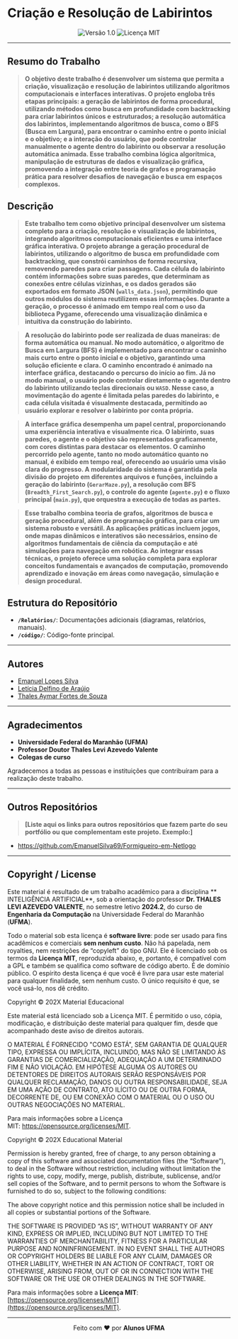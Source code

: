 # Criação e Resolução de Labirintos

<div align="center">
  <img src="https://img.shields.io/badge/Versão-1.0-blue.svg" alt="Versão 1.0">
  <img src="https://img.shields.io/badge/Licença-MIT-green.svg" alt="Licença MIT">
</div>

---

## Resumo do Trabalho

> **O objetivo deste trabalho é desenvolver um sistema que permita a criação, visualização e resolução de labirintos utilizando algoritmos computacionais e interfaces interativas. O projeto engloba três etapas principais: a geração de labirintos de forma procedural, utilizando métodos como busca em profundidade com backtracking para criar labirintos únicos e estruturados; a resolução automática dos labirintos, implementando algoritmos de busca, como o BFS (Busca em Largura), para encontrar o caminho entre o ponto inicial e o objetivo; e a interação do usuário, que pode controlar manualmente o agente dentro do labirinto ou observar a resolução automática animada. Esse trabalho combina lógica algorítmica, manipulação de estruturas de dados e visualização gráfica, promovendo a integração entre teoria de grafos e programação prática para resolver desafios de navegação e busca em espaços complexos.**

## Descrição

> **Este trabalho tem como objetivo principal desenvolver um sistema completo para a criação, resolução e visualização de labirintos, integrando algoritmos computacionais eficientes e uma interface gráfica interativa. O projeto abrange a geração procedural de labirintos, utilizando o algoritmo de busca em profundidade com backtracking, que constrói caminhos de forma recursiva, removendo paredes para criar passagens. Cada célula do labirinto contém informações sobre suas paredes, que determinam as conexões entre células vizinhas, e os dados gerados são exportados em formato JSON (`walls_data.json`), permitindo que outros módulos do sistema reutilizem essas informações. Durante a geração, o processo é animado em tempo real com o uso da biblioteca Pygame, oferecendo uma visualização dinâmica e intuitiva da construção do labirinto.**

> **A resolução do labirinto pode ser realizada de duas maneiras: de forma automática ou manual. No modo automático, o algoritmo de Busca em Largura (BFS) é implementado para encontrar o caminho mais curto entre o ponto inicial e o objetivo, garantindo uma solução eficiente e clara. O caminho encontrado é animado na interface gráfica, destacando o percurso do início ao fim. Já no modo manual, o usuário pode controlar diretamente o agente dentro do labirinto utilizando teclas direcionais ou `WASD`. Nesse caso, a movimentação do agente é limitada pelas paredes do labirinto, e cada célula visitada é visualmente destacada, permitindo ao usuário explorar e resolver o labirinto por conta própria.**

> **A interface gráfica desempenha um papel central, proporcionando uma experiência interativa e visualmente rica. O labirinto, suas paredes, o agente e o objetivo são representados graficamente, com cores distintas para destacar os elementos. O caminho percorrido pelo agente, tanto no modo automático quanto no manual, é exibido em tempo real, oferecendo ao usuário uma visão clara do progresso. A modularidade do sistema é garantida pela divisão do projeto em diferentes arquivos e funções, incluindo a geração do labirinto (`GerarMaze.py`), a resolução com BFS (`Breadth_First_Search.py`), o controle do agente (`agente.py`) e o fluxo principal (`main.py`), que orquestra a execução de todas as partes.**

> **Esse trabalho combina teoria de grafos, algoritmos de busca e geração procedural, além de programação gráfica, para criar um sistema robusto e versátil. As aplicações práticas incluem jogos, onde mapas dinâmicos e interativos são necessários, ensino de algoritmos fundamentais de ciência da computação e até simulações para navegação em robótica. Ao integrar essas técnicas, o projeto oferece uma solução completa para explorar conceitos fundamentais e avançados de computação, promovendo aprendizado e inovação em áreas como navegação, simulação e design procedural.**

## Estrutura do Repositório 

- **`/Relatórios/`**: Documentações adicionais (diagramas, relatórios, manuais).
- **`/código/`**: Código-fonte principal.
---

## Autores

- [Emanuel Lopes Silva](emanuel.silva@discente.ufma.br)  
- [Letícia Delfino  de Araújo](ld.araujo@discente.ufma.br)  
- [Thales Aymar Fortes de Souza](thales.aymar@discente.ufma.br)  
---

## Agradecimentos

- **Universidade Federal do Maranhão (UFMA)**  
- **Professor Doutor Thales Levi Azevedo Valente**  
- **Colegas de curso**

Agradecemos a todas as pessoas e instituições que contribuíram para a realização deste trabalho.

---

## Outros Repositórios

> **[Liste aqui os links para outros repositórios que fazem parte do seu portfólio ou que complementam este projeto. Exemplo:]**

- https://github.com/EmanuelSilva69/Formigueiro-em-Netlogo

---

## Copyright / License

Este material é resultado de um trabalho acadêmico para a disciplina ** INTELIGÊNCIA ARTIFICIAL**, sob a orientação do professor **Dr. THALES LEVI AZEVEDO VALENTE**, no semestre letivo **2024.2**, do curso de **Engenharia da Computação** na Universidade Federal do Maranhão (**UFMA**).

Todo o material sob esta licença é **software livre**: pode ser usado para fins acadêmicos e comerciais **sem nenhum custo**. Não há papelada, nem royalties, nem restrições de “copyleft” do tipo GNU. Ele é licenciado sob os termos da **Licença MIT**, reproduzida abaixo, e, portanto, é compatível com a GPL e também se qualifica como software de código aberto. É de domínio público. O espírito desta licença é que você é livre para usar este material para qualquer finalidade, sem nenhum custo. O único requisito é que, se você usá-lo, nos dê crédito.



Copyright © 202X Material Educacional

Este material está licenciado sob a Licença MIT. É permitido o uso, cópia, modificação, e distribuição deste material para qualquer fim, desde que acompanhado deste aviso de direitos autorais.

O MATERIAL É FORNECIDO "COMO ESTÁ", SEM GARANTIA DE QUALQUER TIPO, EXPRESSA OU IMPLÍCITA, INCLUINDO, MAS NÃO SE LIMITANDO ÀS GARANTIAS DE COMERCIALIZAÇÃO, ADEQUAÇÃO A UM DETERMINADO FIM E NÃO VIOLAÇÃO. EM HIPÓTESE ALGUMA OS AUTORES OU DETENTORES DE DIREITOS AUTORAIS SERÃO RESPONSÁVEIS POR QUALQUER RECLAMAÇÃO, DANOS OU OUTRA RESPONSABILIDADE, SEJA EM UMA AÇÃO DE CONTRATO, ATO ILÍCITO OU DE OUTRA FORMA, DECORRENTE DE, OU EM CONEXÃO COM O MATERIAL OU O USO OU OUTRAS NEGOCIAÇÕES NO MATERIAL.

Para mais informações sobre a Licença MIT: https://opensource.org/licenses/MIT.

Copyright © 202X Educational Material

Permission is hereby granted, free of charge, to any person obtaining a copy of this software and associated documentation files (the “Software”), to deal in the Software without restriction, including without limitation the rights to use, copy, modify, merge, publish, distribute, sublicense, and/or sell copies of the Software, and to permit persons to whom the Software is furnished to do so, subject to the following conditions:

The above copyright notice and this permission notice shall be included in all copies or substantial portions of the Software.

THE SOFTWARE IS PROVIDED “AS IS”, WITHOUT WARRANTY OF ANY KIND, EXPRESS OR IMPLIED, INCLUDING BUT NOT LIMITED TO THE WARRANTIES OF MERCHANTABILITY, FITNESS FOR A PARTICULAR PURPOSE AND NONINFRINGEMENT. IN NO EVENT SHALL THE AUTHORS OR COPYRIGHT HOLDERS BE LIABLE FOR ANY CLAIM, DAMAGES OR OTHER LIABILITY, WHETHER IN AN ACTION OF CONTRACT, TORT OR OTHERWISE, ARISING FROM, OUT OF OR IN CONNECTION WITH THE SOFTWARE OR THE USE OR OTHER DEALINGS IN THE SOFTWARE.

Para mais informações sobre a **Licença MIT**: [https://opensource.org/licenses/MIT](https://opensource.org/licenses/MIT).

---

<div align="center">
Feito com ♥ por <strong>Alunos UFMA</strong>
</div>
